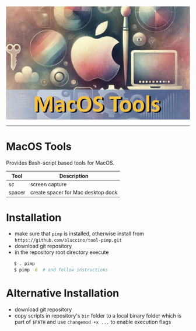 ![Info Database](etc/macos-tools.jpg)

--------------------------------------------------------------------------------

# MacOS Tools

Provides Bash-script based tools for MacOS.

| Tool    | Description                        |
|---------|------------------------------------|
| sc      | screen capture                     |
| spacer  | create spacer for Mac desktop dock |


# Installation

* make sure that `pimp` is installed, otherwise install from
  `https://github.com/bluccino/tool-pimp.git`
* download git repository
* in the repository root directory execute
```sh
   $ . pimp
   $ pimp -d  # and follow instructions
```

# Alternative Installation

* download git repository
* copy scripts in repository's `bin` folder to a local binary folder which is part of `$PATH` and use `changemod +x ...` to
  enable execution flags
